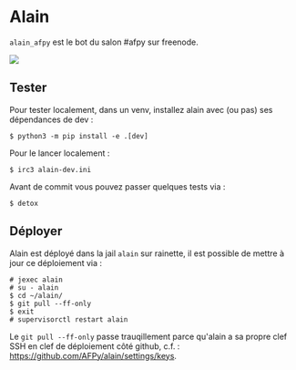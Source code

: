 # Alain

`alain_afpy` est le bot du salon #afpy sur freenode.

![](http://www.gawel.org/thumbnails/alain_at_rennes_blog.jpg)


## Tester

Pour tester localement, dans un venv, installez alain avec (ou pas)
ses dépendances de dev :

    $ python3 -m pip install -e .[dev]

Pour le lancer localement :

    $ irc3 alain-dev.ini

Avant de commit vous pouvez passer quelques tests via :

    $ detox


## Déployer

Alain est déployé dans la jail `alain` sur rainette, il est possible
de mettre à jour ce déploiement via :

    # jexec alain
    # su - alain
    $ cd ~/alain/
    $ git pull --ff-only
    $ exit
    # supervisorctl restart alain


Le `git pull --ff-only` passe trauqillement parce qu'alain a sa propre
clef SSH en clef de déploiement côté github, c.f. :
https://github.com/AFPy/alain/settings/keys.